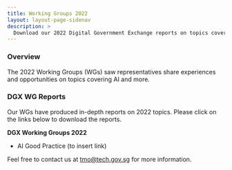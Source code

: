```yaml
---
title: Working Groups 2022
layout: layout-page-sidenav
description: >
  Download our 2022 Digital Government Exchange reports on topics covering AI and more now!
---
```


### Overview

The 2022 Working Groups (WGs) saw representatives share experiences and opportunities on topics covering AI and more.

### DGX WG Reports

Our WGs have produced in-depth reports on 2022 topics. Please click on the links below to download the reports.

**DGX Working Groups 2022**
- AI Good Practice (to insert link)

Feel free to contact us at <tmo@tech.gov.sg> for more information.
